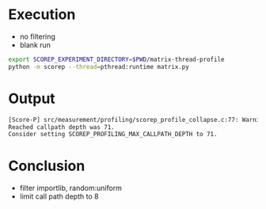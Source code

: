 # Execution
* no filtering
* blank run
```sh
export SCOREP_EXPERIMENT_DIRECTORY=$PWD/matrix-thread-profile
python -m scorep --thread=pthread:runtime matrix.py
```
# Output
```sh
[Score-P] src/measurement/profiling/scorep_profile_collapse.c:77: Warning: Score-P callpath depth limitation of 30 exceeded.
Reached callpath depth was 71.
Consider setting SCOREP_PROFILING_MAX_CALLPATH_DEPTH to 71.
```
# Conclusion
* filter importlib, random:uniform
* limit call path depth to 8

